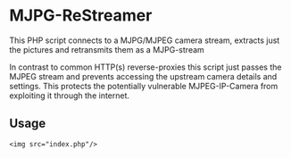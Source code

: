 # MJPG-ReStreamer
This PHP script connects to a MJPG/MJPEG camera stream, extracts just the pictures and retransmits them as a MJPG-stream

In contrast to common HTTP(s) reverse-proxies this script just passes the MJPEG stream and prevents accessing the upstream camera details and settings. This protects the potentially vulnerable MJPEG-IP-Camera from exploiting it through the internet.

## Usage
```
<img src="index.php"/>
```
